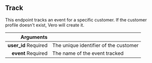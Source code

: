 ## Track

This endpoint tracks an event for a specific customer. If the customer profile doesn't exist, Vero will create it.

| Arguments |      |
| ---------: | :--- |
| **user_id** <span>Required</span> | The unique identifier of the customer |
| **event** <span>Required</span> | The name of the event tracked |